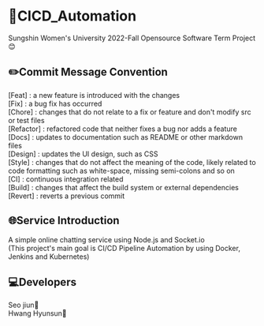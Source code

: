 # 🐋CICD_Automation

Sungshin Women's University 2022-Fall Opensource Software Term Project😊
  

## ✏️Commit Message Convention
[Feat] : a new feature is introduced with the changes  
[Fix] : a bug fix has occurred  
[Chore] : changes that do not relate to a fix or feature and don't modify src or test files  
[Refactor] : refactored code that neither fixes a bug nor adds a feature  
[Docs] : updates to documentation such as README or other markdown files  
[Design] : updates the UI design, such as CSS  
[Style] : changes that do not affect the meaning of the code, likely related to code formatting such as white-space, missing semi-colons and so on  
[CI] : continuous integration related  
[Build] : changes that affect the build system or external dependencies  
[Revert] : reverts a previous commit  
  

## 🌐Service Introduction
A simple online chatting service using Node.js and Socket.io  
(This project's main goal is CI/CD Pipeline Automation by using Docker, Jenkins and Kubernetes)
   

## 💻Developers
Seo jiun🚀  
Hwang Hyunsun🚀
